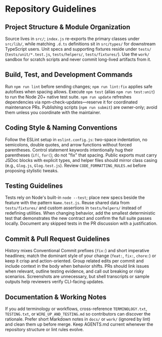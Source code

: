 # Repository Guidelines

## Project Structure & Module Organization

Source lives in `src/`; `index.js` re-exports the primary classes under `src/lib/`, while matching `.d.ts` definitions sit in `src/types/` for downstream TypeScript users. Unit specs and supporting fixtures reside under `tests/` (`tests/unit/*.test.js`, `tests/helpers/`, `tests/fixtures/`). Use the `work/` sandbox for scratch scripts and never commit long-lived artifacts from it.

## Build, Test, and Development Commands

Run `npm run lint` before sending changes; `npm run lint:fix` applies safe autofixes when spacing allows. Execute `npm test` (alias `npm run test:unit`) to run the Node 20+ native test suite. `npm run update` refreshes dependencies via npm-check-updates—reserve it for coordinated maintenance PRs. Publishing scripts (`npm run submit`) are owner-only; avoid them unless you coordinate with the maintainer.

## Coding Style & Naming Conventions

Follow the ESLint setup in `eslint.config.js`: two-space indentation, no semicolons, double quotes, and arrow functions without forced parentheses. Control statement keywords intentionally hug their parentheses (`if(`, `for(`); do not "fix" that spacing. Public exports must carry JSDoc blocks with explicit types, and helper files should mirror class casing (e.g., `Glog.js`, `Glog.test.js`). Review `CODE_FORMATTING_RULES.md` before proposing stylistic tweaks.

## Testing Guidelines

Tests rely on Node's built-in `node --test`; place new specs beside the feature with the pattern `Name.test.js`. Reuse shared data from `tests/fixtures/` and custom assertions in `tests/helpers/` instead of redefining utilities. When changing behavior, add the smallest deterministic test that demonstrates the new contract and confirm the full suite passes locally. Document any skipped tests in the PR discussion with a justification.

## Commit & Pull Request Guidelines

History mixes Conventional Commit prefixes (`fix:`) and short imperative headlines; match the dominant style of your change (`feat:`, `fix:`, `chore:`) or keep it crisp and action-oriented. Group related edits per commit and include context in the body when behavior shifts. PRs should link issues when relevant, outline testing evidence, and call out breaking or risky scenarios. Screenshots are unnecessary, but shell transcripts or sample outputs help reviewers verify CLI-facing updates.

## Documentation & Working Notes

If you add terminology or workflows, cross-reference `TERMINOLOGY.txt`, `TESTING.txt`, or `WIRE_UP_AND_TESTING.md` so contributors can discover the rationale. Prefer short Markdown notes in `docs/` or `work/` (ignored by lint) and clean them up before merge. Keep AGENTS.md current whenever the repository structure or lint rules evolve.
